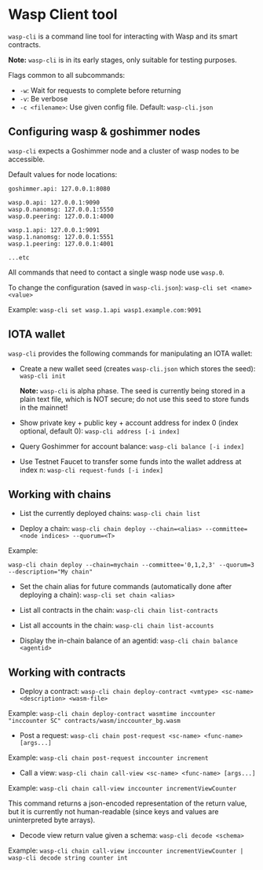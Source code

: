 # Wasp Client tool

`wasp-cli` is a command line tool for interacting with Wasp and its smart
contracts.

**Note:** `wasp-cli` is in its early stages, only suitable for testing
purposes.

Flags common to all subcommands:

* `-w`: Wait for requests to complete before returning
* `-v`: Be verbose
* `-c <filename>`: Use given config file. Default: `wasp-cli.json`

## Configuring wasp & goshimmer nodes

`wasp-cli` expects a Goshimmer node and a cluster of wasp nodes to be
accessible.

Default values for node locations:

```
goshimmer.api: 127.0.0.1:8080

wasp.0.api: 127.0.0.1:9090
wasp.0.nanomsg: 127.0.0.1:5550
wasp.0.peering: 127.0.0.1:4000

wasp.1.api: 127.0.0.1:9091
wasp.1.nanomsg: 127.0.0.1:5551
wasp.1.peering: 127.0.0.1:4001

...etc
```

All commands that need to contact a single wasp node use `wasp.0`.

To change the configuration (saved
in `wasp-cli.json`): `wasp-cli set <name> <value>`

Example: `wasp-cli set wasp.1.api wasp1.example.com:9091`

## IOTA wallet

`wasp-cli` provides the following commands for manipulating an IOTA wallet:

* Create a new wallet seed (creates `wasp-cli.json` which stores the
  seed): `wasp-cli init`

  **Note:** `wasp-cli` is alpha phase. The seed is currently being stored in a
  plain text file, which is NOT secure; do not use this seed to store funds in
  the mainnet!

* Show private key + public key + account address for index 0 (index optional,
  default 0): `wasp-cli address [-i index]`

* Query Goshimmer for account balance: `wasp-cli balance [-i index]`

* Use Testnet Faucet to transfer some funds into the wallet address at index
  n: `wasp-cli request-funds [-i index]`

## Working with chains

* List the currently deployed chains: `wasp-cli chain list`

* Deploy a
  chain: `wasp-cli chain deploy --chain=<alias> --committee=<node indices> --quorum=<T>`

Example:

```
wasp-cli chain deploy --chain=mychain --committee='0,1,2,3' --quorum=3 --description="My chain"
```

* Set the chain alias for future commands (automatically done after deploying a
  chain): `wasp-cli set chain <alias>`

* List all contracts in the chain: `wasp-cli chain list-contracts`

* List all accounts in the chain: `wasp-cli chain list-accounts`

* Display the in-chain balance of an agentid: `wasp-cli chain balance <agentid>`

## Working with contracts

* Deploy a
  contract: `wasp-cli chain deploy-contract <vmtype> <sc-name> <description> <wasm-file>`

Example: `wasp-cli chain deploy-contract wasmtime inccounter "inccounter SC" contracts/wasm/inccounter_bg.wasm`

* Post a request: `wasp-cli chain post-request <sc-name> <func-name> [args...]`

Example: `wasp-cli chain post-request inccounter increment`

* Call a view: `wasp-cli chain call-view <sc-name> <func-name> [args...]`

Example: `wasp-cli chain call-view inccounter incrementViewCounter`

This command returns a json-encoded representation of the return value, but it
is currently not human-readable (since keys and values are uninterpreted byte
arrays).

* Decode view return value given a schema: `wasp-cli decode <schema>`

Example: `wasp-cli chain call-view inccounter incrementViewCounter | wasp-cli decode string counter int`
